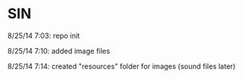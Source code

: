 SIN
===
8/25/14 7:03: repo init

8/25/14 7:10: added image files

8/25/14 7:14: created "resources" folder for images (sound files later)
